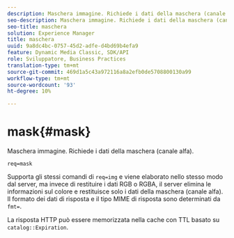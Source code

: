 ```yaml
---
description: Maschera immagine. Richiede i dati della maschera (canale alfa).
seo-description: Maschera immagine. Richiede i dati della maschera (canale alfa).
seo-title: maschera
solution: Experience Manager
title: maschera
uuid: 9a8dc4bc-0757-45d2-adfe-d4bd69b4efa9
feature: Dynamic Media Classic, SDK/API
role: Sviluppatore, Business Practices
translation-type: tm+mt
source-git-commit: 469d1a5c43a972116a8a2efb0de5708800130a99
workflow-type: tm+mt
source-wordcount: '93'
ht-degree: 10%

---
```



# mask{#mask}

Maschera immagine. Richiede i dati della maschera (canale alfa).

`req=mask`

Supporta gli stessi comandi di `req=img` e viene elaborato nello stesso modo dal server, ma invece di restituire i dati RGB o RGBA, il server elimina le informazioni sul colore e restituisce solo i dati della maschera (canale alfa). Il formato dei dati di risposta e il tipo MIME di risposta sono determinati da `fmt=`.

La risposta HTTP può essere memorizzata nella cache con TTL basato su `catalog::Expiration`.

